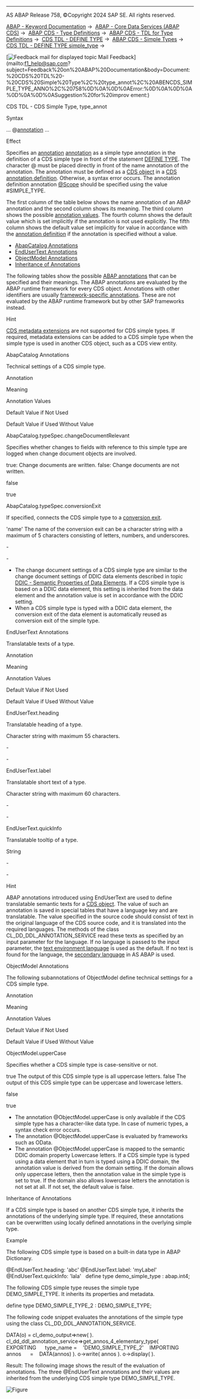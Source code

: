   

* * *

AS ABAP Release 758, ©Copyright 2024 SAP SE. All rights reserved.

[ABAP - Keyword Documentation](https://help.sap.com/doc/abapdocu_758_index_htm/7.58/en-US/abenabap.htm) →  [ABAP - Core Data Services (ABAP CDS)](https://help.sap.com/doc/abapdocu_758_index_htm/7.58/en-US/abencds.htm) →  [ABAP CDS - Type Definitions](https://help.sap.com/doc/abapdocu_758_index_htm/7.58/en-US/abencds_tdl.htm) →  [ABAP CDS - TDL for Type Definitions](https://help.sap.com/doc/abapdocu_758_index_htm/7.58/en-US/abencds_types.htm) →  [CDS TDL - DEFINE TYPE](https://help.sap.com/doc/abapdocu_758_index_htm/7.58/en-US/abencds_define_type.htm) →  [ABAP CDS - Simple Types](https://help.sap.com/doc/abapdocu_758_index_htm/7.58/en-US/abencds_simple_types.htm) →  [CDS TDL - DEFINE TYPE simple\_type](https://help.sap.com/doc/abapdocu_758_index_htm/7.58/en-US/abencds_define_simple_type.htm) → 

 [![](Mail.gif?object=Mail.gif "Feedback mail for displayed topic") Mail Feedback](mailto:f1_help@sap.com?subject=Feedback%20on%20ABAP%20Documentation&body=Document:%20CDS%20TDL%20-%20CDS%20Simple%20Type%2C%20type_annot%2C%20ABENCDS_SIMPLE_TYPE_ANNO%2C%20758%0D%0A%0D%0AError:%0D%0A%0D%0A%0D%0A%0D%0ASuggestion%20for%20improv
ement:)

CDS TDL - CDS Simple Type, type\_annot

Syntax

... @[annotation](https://help.sap.com/doc/abapdocu_758_index_htm/7.58/en-US/abencds_annotations_syntax.htm) ...

Effect

Specifies an [annotation](https://help.sap.com/doc/abapdocu_758_index_htm/7.58/en-US/abencds_annotation_glosry.htm "Glossary Entry") [annotation](https://help.sap.com/doc/abapdocu_758_index_htm/7.58/en-US/abencds_annotations_syntax.htm) as a simple type annotation in the definition of a CDS simple type in front of the statement [DEFINE TYPE](https://help.sap.com/doc/abapdocu_758_index_htm/7.58/en-US/abencds_define_simple_type.htm). The character @ must be placed directly in front of the name annotation of the annotation. The annotation must be defined as a [CDS object](https://help.sap.com/doc/abapdocu_758_index_htm/7.58/en-US/abencds_object_glosry.htm "Glossary Entry") in a [CDS annotation definition](https://help.sap.com/doc/abapdocu_758_index_htm/7.58/en-US/abencds_anno_definition_glosry.htm "Glossary Entry"). Otherwise, a syntax error occurs. The annotation definition annotation [@Scope](https://help.sap.com/doc/abapdocu_758_index_htm/7.58/en-US/abencds_f1_define_anno_annos.htm) should be specified using the value #SIMPLE\_TYPE.

The first column of the table below shows the name annotation of an ABAP annotation and the second column shows its meaning. The third column shows the possible [annotation values](https://help.sap.com/doc/abapdocu_758_index_htm/7.58/en-US/abenannotation_value_glosry.htm "Glossary Entry"). The fourth column shows the default value which is set implicitly if the annotation is not used explicitly. The fifth column shows the default value set implicitly for value in accordance with the [annotation definition](https://help.sap.com/doc/abapdocu_758_index_htm/7.58/en-US/abencds_anno_definition_glosry.htm "Glossary Entry") if the annotation is specified without a value.

-   [AbapCatalog Annotations](#@@ITOC@@ABENCDS_SIMPLE_TYPE_ANNO_1)
-   [EndUserText Annotations](#@@ITOC@@ABENCDS_SIMPLE_TYPE_ANNO_2)
-   [ObjectModel Annotations](#@@ITOC@@ABENCDS_SIMPLE_TYPE_ANNO_3)
-   [Inheritance of Annotations](#@@ITOC@@ABENCDS_SIMPLE_TYPE_ANNO_4)

The following tables show the possible [ABAP annotations](https://help.sap.com/doc/abapdocu_758_index_htm/7.58/en-US/abenabap_annotation_glosry.htm "Glossary Entry") that can be specified and their meanings. The ABAP annotations are evaluated by the ABAP runtime framework for every CDS object. Annotations with other identifiers are usually [framework-specific annotations](https://help.sap.com/doc/abapdocu_758_index_htm/7.58/en-US/abencds_annotations_frmwrk.htm). These are not evaluated by the ABAP runtime framework but by other SAP frameworks instead.

Hint

[CDS metadata extensions](https://help.sap.com/doc/abapdocu_758_index_htm/7.58/en-US/abencds_metadata_extension_glosry.htm "Glossary Entry") are not supported for CDS simple types. If required, metadata extensions can be added to a CDS simple type when the simple type is used in another CDS object, such as a CDS view entity.

AbapCatalog Annotations   

Technical settings of a CDS simple type.

Annotation

Meaning

Annotation Values

Default Value if Not Used

Default Value if Used Without Value

AbapCatalog.typeSpec.changeDocumentRelevant

Specifies whether changes to fields with reference to this simple type are logged when change document objects are involved.

true:
Change documents are written.
false:
Change documents are not written.

false

true

AbapCatalog.typeSpec.conversionExit

If specified, connects the CDS simple type to a [conversion exit](https://help.sap.com/doc/abapdocu_758_index_htm/7.58/en-US/abenconversion_exit_glosry.htm "Glossary Entry").

'name'
The name of the conversion exit can be a character string with a maximum of 5 characters consisting of letters, numbers, and underscores.

\-

\-

-   The change document settings of a CDS simple type are similar to the change document settings of DDIC data elements described in topic [DDIC - Semantic Properties of Data Elements](https://help.sap.com/doc/abapdocu_758_index_htm/7.58/en-US/abenddic_data_elements_sema.htm). If a CDS simple type is based on a DDIC data element, this setting is inherited from the data element and the annotation value is set in accordance with the DDIC setting.
-   When a CDS simple type is typed with a DDIC data element, the conversion exit of the data element is automatically reused as conversion exit of the simple type.

EndUserText Annotations   

Translatable texts of a type.

Annotation

Meaning

Annotation Values

Default Value if Not Used

Default Value if Used Without Value

EndUserText.heading

Translatable heading of a type.

Character string with maximum 55 characters.

\-

\-

EndUserText.label

Translatable short text of a type.

Character string with maximum 60 characters.

\-

\-

EndUserText.quickInfo

Translatable tooltip of a type.

String

\-

\-

Hint

ABAP annotations introduced using EndUserText are used to define translatable semantic texts for a [CDS object](https://help.sap.com/doc/abapdocu_758_index_htm/7.58/en-US/abencds_object_glosry.htm "Glossary Entry"). The value of such an annotation is saved in special tables that have a language key and are translatable. The value specified in the source code should consist of text in the original language of the CDS source code, and it is translated into the required languages. The methods of the class CL\_DD\_DDL\_ANNOTATION\_SERVICE read these texts as specified by an input parameter for the language. If no language is passed to the input parameter, the [text environment language](https://help.sap.com/doc/abapdocu_758_index_htm/7.58/en-US/abentext_env_langu_glosry.htm "Glossary Entry") is used as the default. If no text is found for the language, the [secondary language](https://help.sap.com/doc/abapdocu_758_index_htm/7.58/en-US/abensecondary_language_glosry.htm "Glossary Entry") in AS ABAP is used.

ObjectModel Annotations   

The following subannotations of ObjectModel define technical settings for a CDS simple type.

Annotation

Meaning

Annotation Values

Default Value if Not Used

Default Value if Used Without Value

ObjectModel.upperCase

Specifies whether a CDS simple type is case-sensitive or not.

true
The output of this CDS simple type is all uppercase letters.
false
The output of this CDS simple type can be uppercase and lowercase letters.

false

true

-   The annotation @ObjectModel.upperCase is only available if the CDS simple type has a character-like data type. In case of numeric types, a syntax check error occurs.
-   The annotation @ObjectModel.upperCase is evaluated by frameworks such as OData.
-   The annotation @ObjectModel.upperCase is mapped to the semantic DDIC domain property Lowercase letters. If a CDS simple type is typed using a data element that in turn is typed using a DDIC domain, the annotation value is derived from the domain setting. If the domain allows only uppercase letters, then the annotation value in the simple type is set to true. If the domain also allows lowercase letters the annotation is not set at all. If not set, the default value is false.

Inheritance of Annotations   

If a CDS simple type is based on another CDS simple type, it inherits the annotations of the underlying simple type. If required, these annotations can be overwritten using locally defined annotations in the overlying simple type.

Example

The following CDS simple type is based on a built-in data type in ABAP Dictionary.

@EndUserText.heading: 'abc'
@EndUserText.label: 'myLabel'
@EndUserText.quickInfo: 'lala'  
define type demo\_simple\_type : abap.int4;

The following CDS simple type reuses the simple type DEMO\_SIMPLE\_TYPE. It inherits its properties and metadata.

define type DEMO\_SIMPLE\_TYPE\_2 : DEMO\_SIMPLE\_TYPE;

The following code snippet evaluates the annotations of the simple type using the class CL\_DD\_DDL\_ANNOTATION\_SERVICE.

DATA(o) = cl\_demo\_output=>new( ).
cl\_dd\_ddl\_annotation\_service=>get\_annos\_4\_elementary\_type(
   EXPORTING
     type\_name =    'DEMO\_SIMPLE\_TYPE\_2'
   IMPORTING
     annos      =    DATA(annos) ).
o->write( annos ).
o->display( ).

Result: The following image shows the result of the evaluation of annotations. The three @EndUserText annotations and their values are inherited from the underlying CDS simple type DEMO\_SIMPLE\_TYPE.

![Figure](simple_type_anno.jpg)